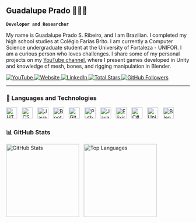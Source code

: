 ## Guadalupe Prado 👩🏻‍💻

**`Developer and Researcher`**

My name is Guadalupe Prado S. Ribeiro, and I am Brazilian. I completed my high school studies at Colégio Farias Brito. I am currently a Computer Science undergraduate student at the University of Fortaleza - UNIFOR. I am a curious person who loves challenges.
I share some of my personal projects on my [YouTube channel](https://www.youtube.com/channel/UCjU4qzXtmGNZ2n-lT7WOkDQ), where I present games developed in Unity and knowledge of mesh, bones, and rigging manipulation in Blender.

<p align="left">
    <a href="https://www.youtube.com/@GuadalupePrado-nl1cs">
    <img 
      alt="YouTube"
      src="https://custom-icon-badges.demolab.com/youtube/channel/subscribers/UCo-gJ8RnTn5akHqHvO55DVA?color=%23E05D44&label=Inscreva-se&logo=video&logoColor=white&style=for-the-badge&labelColor=CE4630"
    />
  </a>
  
  <a href="https://guadalupeprado.com">
    <img 
      src="https://img.shields.io/badge/Website-Visit%20Now-FF7F00?style=for-the-badge&logo=google-chrome&logoColor=white" 
      alt="Website"
    />
  </a>
  
  <a href="https://www.linkedin.com/in/guadalupeprado/">
    <img 
      src="https://img.shields.io/badge/LinkedIn-Connect-0A66C2?style=for-the-badge&logo=linkedin&logoColor=white" 
      alt="LinkedIn"
    />
  </a>
    <a href="https://github.com/GuadalupePradoSR?tab=repositories&sort=stargazers">
        <img 
            alt="Total Stars" 
            title="GitHub Total Stars" 
            src="https://custom-icon-badges.demolab.com/github/stars/GuadalupePradoSR?color=55960c&style=for-the-badge&labelColor=488207&logo=star&label=Stars"
        />
    </a>
    <a href="https://github.com/GuadalupePradoSR?tab=followers">
        <img 
            alt="GitHub Followers" 
            title="Follow me on GitHub" 
            src="https://custom-icon-badges.demolab.com/github/followers/GuadalupePradoSR?color=236ad3&labelColor=1155ba&style=for-the-badge&logo=github&label=Followers&logoColor=white"
        />
    </a>
</p>

---

### 🤖 Languages and Technologies

<img 
    align="left" 
    alt="HTML" 
    title="HTML" 
    width="30px" 
    style="padding-right: 10px;" 
    src="https://cdn.jsdelivr.net/gh/devicons/devicon@latest/icons/html5/html5-original.svg" 
/>
<img 
    align="left" 
    alt="CSS" 
    title="CSS" 
    width="30px" 
    style="padding-right: 10px;" 
    src="https://cdn.jsdelivr.net/gh/devicons/devicon@latest/icons/css3/css3-original.svg" 
/>
<img 
    align="left" 
    alt="JavaScript" 
    title="JavaScript" 
    width="30px" 
    style="padding-right: 10px;" 
    src="https://cdn.jsdelivr.net/gh/devicons/devicon@latest/icons/javascript/javascript-original.svg" 
/>
<img 
    align="left" 
    alt="Bootstrap" 
    title="Bootstrap" 
    width="30px" 
    style="padding-right: 10px;" 
    src="https://cdn.jsdelivr.net/gh/devicons/devicon@latest/icons/bootstrap/bootstrap-original.svg" 
/>
<img 
    align="left" 
    alt="Git" 
    title="Git" 
    width="30px" 
    style="padding-right: 10px;" 
    src="https://cdn.jsdelivr.net/gh/devicons/devicon@latest/icons/git/git-original.svg" 
/>
<img 
    align="left" 
    alt="Python" 
    title="Python" 
    width="30px" 
    style="padding-right: 10px;" 
    src="https://cdn.jsdelivr.net/gh/devicons/devicon@latest/icons/python/python-original.svg" 
/>
<img 
    align="left" 
    alt="Java" 
    title="Java" 
    width="30px" 
    style="padding-right: 10px;" 
    src="https://cdn.jsdelivr.net/gh/devicons/devicon@latest/icons/java/java-original.svg" 
/>
<img 
    align="left" 
    alt="Elixir" 
    title="Elixir" 
    width="30px" 
    style="padding-right: 10px;" 
    src="https://cdn.jsdelivr.net/gh/devicons/devicon@latest/icons/elixir/elixir-original.svg" 
/>

<img 
    align="left" 
    alt="C#" 
    title="C#" 
    width="30px" 
    style="padding-right: 10px;" 
    src="https://cdn.jsdelivr.net/gh/devicons/devicon@latest/icons/csharp/csharp-original.svg" 
/>

<img 
    align="left" 
    alt="Unity" 
    title="Unity" 
    width="30px" 
    style="padding-right: 10px;" 
    src="https://cdn.jsdelivr.net/gh/devicons/devicon@latest/icons/unity/unity-original.svg" 
/>

<img 
    align="left" 
    alt="Blender" 
    title="Blender" 
    width="30px" 
    style="padding-right: 10px;" 
    src="https://cdn.jsdelivr.net/gh/devicons/devicon@latest/icons/blender/blender-original.svg" 
/>

<br/>
<br/>

### 📊 GitHub Stats

<p>
  <img 
    align="left" 
    alt="GitHub Stats" 
    height="200" 
    style="padding-right: 10px;" 
    src="https://github-readme-stats.vercel.app/api?username=GuadalupePradoSR&show_icons=true&theme=tokyonight&include_all_commits=true&locale=en" 
  />
  <img 
    align="left" 
    alt="Top Languages" 
    height="200" 
    src="https://github-readme-stats.vercel.app/api/top-langs/?username=GuadalupePradoSR&theme=tokyonight&layout=compact&custom_title=Technologies&langs_count=9" 
  />
</p>
